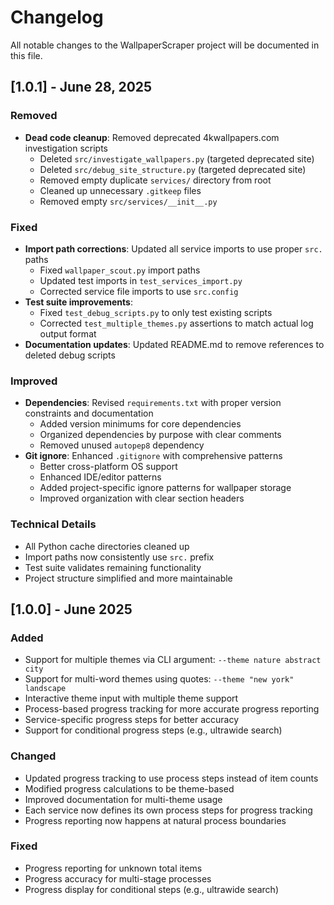 # Changelog

All notable changes to the WallpaperScraper project will be documented in this file.

## [1.0.1] - June 28, 2025

### Removed
- **Dead code cleanup**: Removed deprecated 4kwallpapers.com investigation scripts
  - Deleted `src/investigate_wallpapers.py` (targeted deprecated site)
  - Deleted `src/debug_site_structure.py` (targeted deprecated site)
  - Removed empty duplicate `services/` directory from root
  - Cleaned up unnecessary `.gitkeep` files
  - Removed empty `src/services/__init__.py`

### Fixed
- **Import path corrections**: Updated all service imports to use proper `src.` paths
  - Fixed `wallpaper_scout.py` import paths
  - Updated test imports in `test_services_import.py`
  - Corrected service file imports to use `src.config`
- **Test suite improvements**: 
  - Fixed `test_debug_scripts.py` to only test existing scripts
  - Corrected `test_multiple_themes.py` assertions to match actual log output format
- **Documentation updates**: Updated README.md to remove references to deleted debug scripts

### Improved
- **Dependencies**: Revised `requirements.txt` with proper version constraints and documentation
  - Added version minimums for core dependencies
  - Organized dependencies by purpose with clear comments
  - Removed unused `autopep8` dependency
- **Git ignore**: Enhanced `.gitignore` with comprehensive patterns
  - Better cross-platform OS support
  - Enhanced IDE/editor patterns
  - Added project-specific ignore patterns for wallpaper storage
  - Improved organization with clear section headers

### Technical Details
- All Python cache directories cleaned up
- Import paths now consistently use `src.` prefix
- Test suite validates remaining functionality
- Project structure simplified and more maintainable

## [1.0.0] - June 2025

### Added
- Support for multiple themes via CLI argument: `--theme nature abstract city`
- Support for multi-word themes using quotes: `--theme "new york" landscape`
- Interactive theme input with multiple theme support
- Process-based progress tracking for more accurate progress reporting
- Service-specific progress steps for better accuracy
- Support for conditional progress steps (e.g., ultrawide search)

### Changed
- Updated progress tracking to use process steps instead of item counts
- Modified progress calculations to be theme-based
- Improved documentation for multi-theme usage
- Each service now defines its own process steps for progress tracking
- Progress reporting now happens at natural process boundaries

### Fixed
- Progress reporting for unknown total items
- Progress accuracy for multi-stage processes
- Progress display for conditional steps (e.g., ultrawide search)
